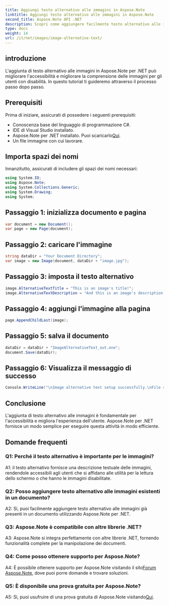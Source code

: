 ```yaml
---
title: Aggiungi testo alternativo alle immagini in Aspose.Note
linktitle: Aggiungi testo alternativo alle immagini in Aspose.Note
second_title: Aspose.Note API .NET
description: Scopri come aggiungere facilmente testo alternativo alle immagini in Aspose.Note per .NET. Migliora l'accessibilità e l'esperienza utente con questa guida passo passo.
type: docs
weight: 14
url: /it/net/images/image-alternative-text/
---
```

## introduzione

L'aggiunta di testo alternativo alle immagini in Aspose.Note per .NET può migliorare l'accessibilità e migliorare la comprensione delle immagini per gli utenti con disabilità. In questo tutorial ti guideremo attraverso il processo passo dopo passo.

## Prerequisiti

Prima di iniziare, assicurati di possedere i seguenti prerequisiti:

- Conoscenza base del linguaggio di programmazione C#.
- IDE di Visual Studio installato.
-  Aspose.Note per .NET installato. Puoi scaricarlo[Qui](https://releases.aspose.com/note/net/).
- Un file immagine con cui lavorare.

## Importa spazi dei nomi

Innanzitutto, assicurati di includere gli spazi dei nomi necessari:

```csharp
using System.IO;
using Aspose.Note;
using System.Collections.Generic;
using System.Drawing;
using System;
```

## Passaggio 1: inizializza documento e pagina

```csharp
var document = new Document();
var page = new Page(document);
```

## Passaggio 2: caricare l'immagine

```csharp
string dataDir = "Your Document Directory";
var image = new Image(document, dataDir + "image.jpg");
```

## Passaggio 3: imposta il testo alternativo

```csharp
image.AlternativeTextTitle = "This is an image's title!";
image.AlternativeTextDescription = "And this is an image's description!";
```

## Passaggio 4: aggiungi l'immagine alla pagina

```csharp
page.AppendChildLast(image);
```

## Passaggio 5: salva il documento

```csharp
dataDir = dataDir + "ImageAlternativeText_out.one";
document.Save(dataDir);
```

## Passaggio 6: Visualizza il messaggio di successo

```csharp
Console.WriteLine("\nImage alternative text setup successfully.\nFile saved at " + dataDir); 
```

## Conclusione

L'aggiunta di testo alternativo alle immagini è fondamentale per l'accessibilità e migliora l'esperienza dell'utente. Aspose.Note per .NET fornisce un modo semplice per eseguire questa attività in modo efficiente.

## Domande frequenti

### Q1: Perché il testo alternativo è importante per le immagini?

A1: il testo alternativo fornisce una descrizione testuale delle immagini, rendendole accessibili agli utenti che si affidano alle utilità per la lettura dello schermo o che hanno le immagini disabilitate.

### Q2: Posso aggiungere testo alternativo alle immagini esistenti in un documento?

A2: Sì, puoi facilmente aggiungere testo alternativo alle immagini già presenti in un documento utilizzando Aspose.Note per .NET.

### Q3: Aspose.Note è compatibile con altre librerie .NET?

A3: Aspose.Note si integra perfettamente con altre librerie .NET, fornendo funzionalità complete per la manipolazione dei documenti.

### Q4: Come posso ottenere supporto per Aspose.Note?

A4: È possibile ottenere supporto per Aspose.Note visitando il sito[Forum Aspose.Note](https://forum.aspose.com/c/note/28), dove puoi porre domande e trovare soluzioni.

### Q5: È disponibile una prova gratuita per Aspose.Note?

 A5: Sì, puoi usufruire di una prova gratuita di Aspose.Note visitando[Qui](https://releases.aspose.com/).